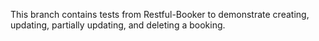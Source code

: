 This branch contains tests from Restful-Booker to demonstrate creating, updating, partially updating, and deleting a booking.
